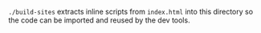 `./build-sites` extracts inline scripts from `index.html` into this directory so
the code can be imported and reused by the dev tools.
